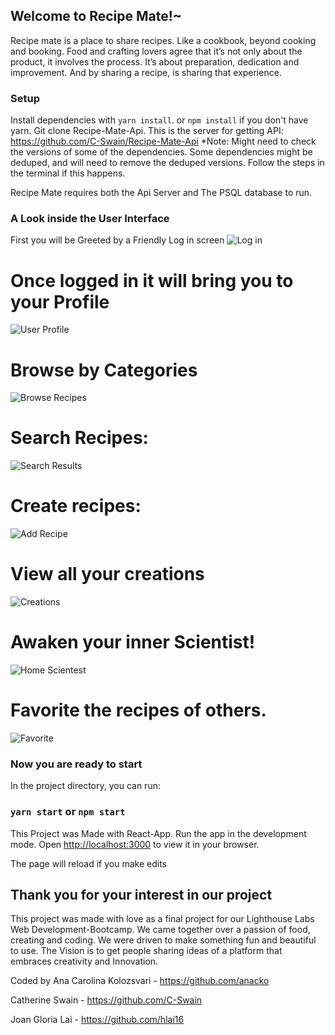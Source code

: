 ## Welcome to Recipe Mate!~

Recipe mate is a place to share recipes. Like a cookbook, beyond cooking and booking.
Food and crafting lovers agree that it’s not only about the product, it involves the process. It’s about preparation, dedication and improvement. And by sharing a recipe, is sharing that experience.


### Setup

Install dependencies with `yarn install`. or `npm install` if you don't have yarn.
Git clone Recipe-Mate-Api. This is the server for getting API: https://github.com/C-Swain/Recipe-Mate-Api
*Note: Might need to check the versions of some of the dependencies. Some dependencies might be deduped, and will need to remove the deduped versions. Follow the steps in the terminal if this happens.

Recipe Mate requires both the Api Server and The PSQL database to run.

### A Look inside the User Interface

First you will be Greeted by a Friendly Log in screen
![Log in]()


# Once logged in it will bring you to your Profile 

![User Profile]()


# Browse by Categories

![Browse Recipes](https://github.com/hlai16/Recipe-Mate---LHL-Final/blob/master/screenshots/BrowseFromDesktop2.png)


# Search Recipes:

![Search Results](https://github.com/hlai16/Recipe-Mate---LHL-Final/blob/master/screenshots/desktopSearch.png)

# Create recipes:

![Add Recipe](https://github.com/hlai16/Recipe-Mate---LHL-Final/blob/master/screenshots/FilledCreateMobile.png)

# View all your creations

![Creations](https://github.com/hlai16/Recipe-Mate---LHL-Final/blob/master/screenshots/allRecipesDesktop.png)


# Awaken your inner Scientist! 

![Home Scientest](https://github.com/hlai16/Recipe-Mate---LHL-Final/blob/master/screenshots/Home%20Scientist.png)


# Favorite the recipes of others. 
![Favorite](https://github.com/hlai16/Recipe-Mate---LHL-Final/blob/master/screenshots/Favourite.png?raw=true)


### Now you are ready to start

In the project directory, you can run:

### `yarn start` or `npm start`
This Project was Made with React-App. 
Run the app in the development mode. Open [http://localhost:3000](http://localhost:3000) to view it in your browser.

The page will reload if you make edits



## Thank you for your interest in our project

This project was made with love as a final project for our Lighthouse Labs Web Development-Bootcamp. 
We came together over a passion of food, creating and coding. We were driven to make something fun and beautiful to use. The Vision is to get people sharing ideas of a platform that embraces creativity and Innovation. 

Coded by 
Ana Carolina Kolozsvari -  https://github.com/anacko

Catherine Swain -          https://github.com/C-Swain

Joan Gloria Lai -          https://github.com/hlai16
